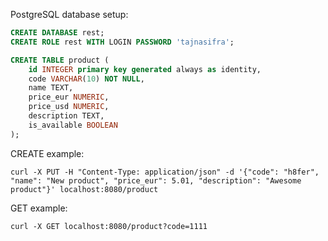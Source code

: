 PostgreSQL database setup:
```sql
CREATE DATABASE rest;
CREATE ROLE rest WITH LOGIN PASSWORD 'tajnasifra';

CREATE TABLE product (
    id INTEGER primary key generated always as identity,
    code VARCHAR(10) NOT NULL,
    name TEXT,
    price_eur NUMERIC,
    price_usd NUMERIC,
    description TEXT,
    is_available BOOLEAN
);
```

CREATE example:
```shell
curl -X PUT -H "Content-Type: application/json" -d '{"code": "h8fer", "name": "New product", "price_eur": 5.01, "description": "Awesome product"}' localhost:8080/product
```

GET example:
```shell
curl -X GET localhost:8080/product?code=1111
```

